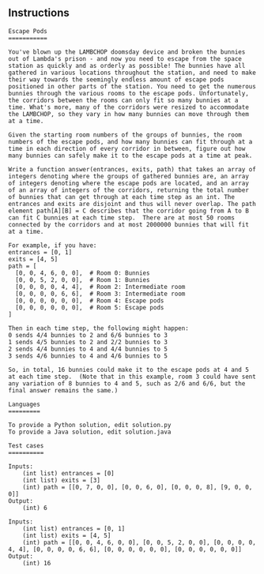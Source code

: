 ## Instructions
	Escape Pods
	===========

	You've blown up the LAMBCHOP doomsday device and broken the bunnies out of Lambda's prison - and now you need to escape from the space station as quickly and as orderly as possible! The bunnies have all gathered in various locations throughout the station, and need to make their way towards the seemingly endless amount of escape pods positioned in other parts of the station. You need to get the numerous bunnies through the various rooms to the escape pods. Unfortunately, the corridors between the rooms can only fit so many bunnies at a time. What's more, many of the corridors were resized to accommodate the LAMBCHOP, so they vary in how many bunnies can move through them at a time. 

	Given the starting room numbers of the groups of bunnies, the room numbers of the escape pods, and how many bunnies can fit through at a time in each direction of every corridor in between, figure out how many bunnies can safely make it to the escape pods at a time at peak.

	Write a function answer(entrances, exits, path) that takes an array of integers denoting where the groups of gathered bunnies are, an array of integers denoting where the escape pods are located, and an array of an array of integers of the corridors, returning the total number of bunnies that can get through at each time step as an int. The entrances and exits are disjoint and thus will never overlap. The path element path[A][B] = C describes that the corridor going from A to B can fit C bunnies at each time step.  There are at most 50 rooms connected by the corridors and at most 2000000 bunnies that will fit at a time.

	For example, if you have:
	entrances = [0, 1]
	exits = [4, 5]
	path = [
	  [0, 0, 4, 6, 0, 0],  # Room 0: Bunnies
	  [0, 0, 5, 2, 0, 0],  # Room 1: Bunnies
	  [0, 0, 0, 0, 4, 4],  # Room 2: Intermediate room
	  [0, 0, 0, 0, 6, 6],  # Room 3: Intermediate room
	  [0, 0, 0, 0, 0, 0],  # Room 4: Escape pods
	  [0, 0, 0, 0, 0, 0],  # Room 5: Escape pods
	]

	Then in each time step, the following might happen:
	0 sends 4/4 bunnies to 2 and 6/6 bunnies to 3
	1 sends 4/5 bunnies to 2 and 2/2 bunnies to 3
	2 sends 4/4 bunnies to 4 and 4/4 bunnies to 5
	3 sends 4/6 bunnies to 4 and 4/6 bunnies to 5

	So, in total, 16 bunnies could make it to the escape pods at 4 and 5 at each time step.  (Note that in this example, room 3 could have sent any variation of 8 bunnies to 4 and 5, such as 2/6 and 6/6, but the final answer remains the same.)

	Languages
	=========

	To provide a Python solution, edit solution.py
	To provide a Java solution, edit solution.java

	Test cases
	==========

	Inputs:
		(int list) entrances = [0]
		(int list) exits = [3]
		(int) path = [[0, 7, 0, 0], [0, 0, 6, 0], [0, 0, 0, 8], [9, 0, 0, 0]]
	Output:
		(int) 6

	Inputs:
		(int list) entrances = [0, 1]
		(int list) exits = [4, 5]
		(int) path = [[0, 0, 4, 6, 0, 0], [0, 0, 5, 2, 0, 0], [0, 0, 0, 0, 4, 4], [0, 0, 0, 0, 6, 6], [0, 0, 0, 0, 0, 0], [0, 0, 0, 0, 0, 0]]
	Output:
		(int) 16